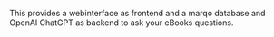 This provides a webinterface as frontend and a marqo database and OpenAI ChatGPT as backend to ask your eBooks questions.
